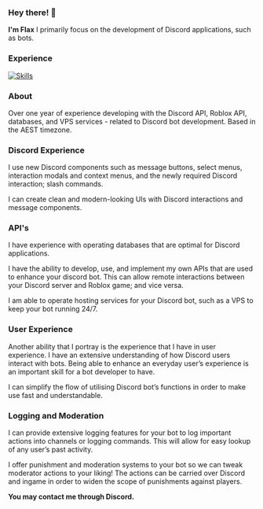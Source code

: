 ### Hey there! 👋
**I'm Flax**
I primarily focus on the development of Discord applications, such as bots.


### Experience
[![Skills](https://skillicons.dev/icons?i=js,ts,nodejs,discord,bots,mongodb,ps,pr,react,linux,py,vscode,lua,html,css,github&theme=dark)](https://skillicons.dev)

### About
Over one year of experience developing with the Discord API, Roblox API,
databases, and VPS services - related to Discord bot development.
Based in the AEST timezone.

### Discord Experience
I use new Discord components such as message buttons, select menus,
interaction modals and context menus, and the newly required Discord
interaction; slash commands.

I can create clean and modern-looking UIs with Discord interactions and
message components.

### API's
I have experience with operating databases that are optimal for Discord
applications.

I have the ability to develop, use, and implement my own APIs that are used to
enhance your discord bot. This can allow remote interactions between your
Discord server and Roblox game; and vice versa.

I am able to operate hosting services for your Discord bot, such as a VPS to
keep your bot running 24/7.

### User Experience
Another ability that I portray is the experience that I have in user experience. I
have an extensive understanding of how Discord users interact with bots.
Being able to enhance an everyday userʼs experience is an important skill for a
bot developer to have.

I can simplify the flow of utilising Discord botʼs functions in order to make use
fast and understandable.

### Logging and Moderation
I can provide extensive logging features for your bot to log
important actions into channels or logging commands. This will allow for
easy lookup of any userʼs past activity.

I offer punishment and moderation systems to your bot so we can tweak
moderator actions to your liking! The actions can be carried over Discord and
ingame in order to widen the scope of punishments against players.

**You may contact me through Discord.**

